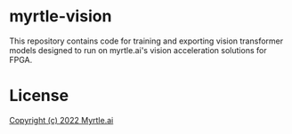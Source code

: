 # myrtle-vision

This repository contains code for training and exporting vision transformer
models designed to run on myrtle.ai's vision acceleration solutions for FPGA.

# License

[Copyright (c) 2022 Myrtle.ai](./LICENSE)
